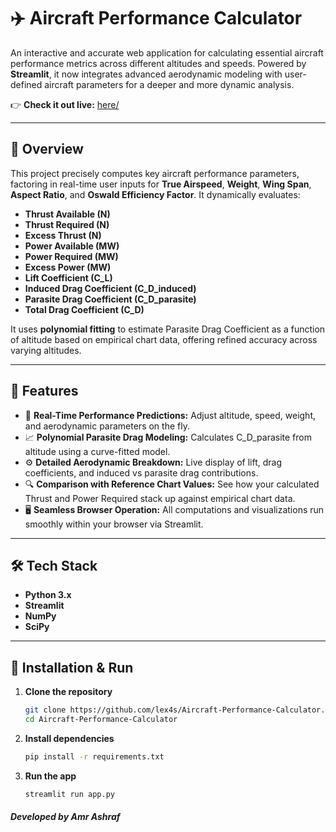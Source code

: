 
# ✈️ Aircraft Performance Calculator

An interactive and accurate web application for calculating essential aircraft performance metrics across different altitudes and speeds. Powered by **Streamlit**, it now integrates advanced aerodynamic modeling with user-defined aircraft parameters for a deeper and more dynamic analysis.

👉 **Check it out live:** [here/](https://aerocalc.streamlit.app/)

---
   
## 📖 Overview   
   
This project precisely computes key aircraft performance parameters, factoring in real-time user inputs for **True Airspeed**, **Weight**, **Wing Span**, **Aspect Ratio**, and **Oswald Efficiency Factor**. It dynamically evaluates:

- **Thrust Available (N)**
- **Thrust Required (N)**
- **Excess Thrust (N)**
- **Power Available (MW)**
- **Power Required (MW)**
- **Excess Power (MW)**
- **Lift Coefficient (C_L)**
- **Induced Drag Coefficient (C_D_induced)**
- **Parasite Drag Coefficient (C_D_parasite)**
- **Total Drag Coefficient (C_D)**
   
It uses **polynomial fitting** to estimate Parasite Drag Coefficient as a function of altitude based on empirical chart data, offering refined accuracy across varying altitudes.

---

## 🎯 Features

- 🔢 **Real-Time Performance Predictions:** Adjust altitude, speed, weight, and aerodynamic parameters on the fly.
- 📈 **Polynomial Parasite Drag Modeling:** Calculates C_D_parasite from altitude using a curve-fitted model.
- ⚙️ **Detailed Aerodynamic Breakdown:** Live display of lift, drag coefficients, and induced vs parasite drag contributions.
- 🔍 **Comparison with Reference Chart Values:** See how your calculated Thrust and Power Required stack up against empirical chart data.
- 🖥️ **Seamless Browser Operation:** All computations and visualizations run smoothly within your browser via Streamlit.

---

## 🛠️ Tech Stack

- **Python 3.x**
- **Streamlit**
- **NumPy**
- **SciPy**

---

## 🚀 Installation & Run

1. **Clone the repository**
   ```bash
   git clone https://github.com/lex4s/Aircraft-Performance-Calculator.git
   cd Aircraft-Performance-Calculator
   ```

2. **Install dependencies**
   ```bash
   pip install -r requirements.txt
   ```

3. **Run the app**
   ```bash
   streamlit run app.py
   ```
##### Developed by Amr Ashraf
